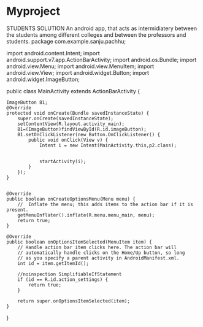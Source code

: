 # Myproject
STUDENTS SOLUTION An android app, that acts as intermidiatery  between the students among different colleges and between the professors and students.
package com.example.sanju.pachhu;

import android.content.Intent;
import android.support.v7.app.ActionBarActivity;
import android.os.Bundle;
import android.view.Menu;
import android.view.MenuItem;
import android.view.View;
import android.widget.Button;
import android.widget.ImageButton;


public class MainActivity extends ActionBarActivity {

    ImageButton B1;
    @Override
    protected void onCreate(Bundle savedInstanceState) {
        super.onCreate(savedInstanceState);
        setContentView(R.layout.activity_main);
        B1=(ImageButton)findViewById(R.id.imageButton);
        B1.setOnClickListener(new Button.OnClickListener() {
            public void onClick(View v) {
                Intent i = new Intent(MainActivity.this,p2.class);


                startActivity(i);
            }
        });
    }


    @Override
    public boolean onCreateOptionsMenu(Menu menu) {
        //  Inflate the menu; this adds items to the action bar if it is present.
        getMenuInflater().inflate(R.menu.menu_main, menu);
        return true;
    }

    @Override
    public boolean onOptionsItemSelected(MenuItem item) {
        // Handle action bar item clicks here. The action bar will
        // automatically handle clicks on the Home/Up button, so long
        // as you specify a parent activity in AndroidManifest.xml.
        int id = item.getItemId();

        //noinspection SimplifiableIfStatement
        if (id == R.id.action_settings) {
            return true;
        }

        return super.onOptionsItemSelected(item);
    }
}
